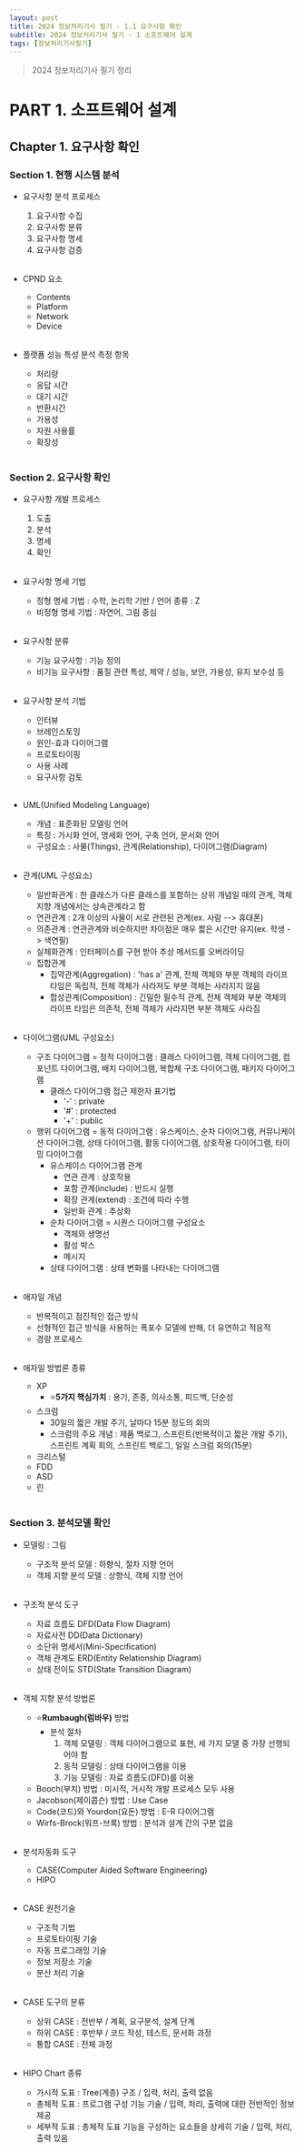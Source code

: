 ```yaml
---
layout: post
title: 2024 정보처리기사 필기 - 1.1 요구사항 확인
subtitle: 2024 정보처리기사 필기 - 1 소프트웨어 설계
tags: [정보처리기사필기]
---
```

> 2024 정보처리기사 필기 정리

# PART 1. 소프트웨어 설계
## Chapter 1. 요구사항 확인
### Section 1. 현행 시스템 분석

- 요구사항 분석 프로세스
  1. 요구사항 수집
  2. 요구사항 분류
  3. 요구사항 명세
  4. 요구사항 검증  
<br/><br/>

- CPND 요소
  - Contents
  - Platform
  - Network
  - Device
<br/><br/>

- 플랫폼 성능 특성 분석 측정 항목
  - 처리량
  - 응답 시간
  - 대기 시간
  - 반환시간
  - 가용성
  - 자원 사용률
  - 확장성
<br/><br/>

### Section 2. 요구사항 확인

- 요구사항 개발 프로세스
  1. 도출
  2. 분석
  3. 명세
  4. 확인  
<br/><br/>

- 요구사항 명세 기법
  - 정형 명세 기법 : 수학, 논리학 기반 / 언어 종류 : Z
  - 비정형 명세 기법 : 자연어, 그림 중심
<br/><br/>

- 요구사항 분류
  - 기능 요구사항 : 기능 정의
  - 비기능 요구사항 : 품질 관련 특성, 제약 / 성능, 보안, 가용성, 유지 보수성 등
<br/><br/>

- 요구사항 분석 기법
  - 인터뷰
  - 브레인스토밍
  - 원인-효과 다이어그램
  - 프로토타이핑
  - 사용 사례
  - 요구사항 검토
<br/><br/>

- UML(Unified Modeling Language)
  - 개념 : 표준화된 모델링 언어
  - 특징 : 가시화 언어, 명세화 언어, 구축 언어, 문서화 언어
  - 구성요소 : 사물(Things), 관계(Relationship), 다이어그램(Diagram)
<br/><br/>

- 관계(UML 구성요소)
  - 일반화관계 : 한 클래스가 다른 클래스를 포함하는 상위 개념일 때의 관계, 객체지향 개념에서는 상속관계라고 함
  - 연관관계 : 2개 이상의 사물이 서로 관련된 관계(ex. 사람 --> 휴대폰)
  - 의존관계 : 연관관계와 비슷하지만 차이점은 매우 짧은 시간만 유지(ex. 학생 -> 색연필)
  - 실체화관계 : 인터페이스를 구현 받아 추상 메서드를 오버라이딩
  - 집합관계
    - 집약관계(Aggregation) : 'has a' 관계, 전체 객체와 부분 객체의 라이프 타임은 독립적, 전체 객체가 사라져도 부분 객체는 사라지지 않음
    - 합성관계(Composition) : 긴밀한 필수적 관계, 전체 객체와 부분 객체의 라이프 타임은 의존적, 전체 객체가 사라지면 부분 객체도 사라짐
<br/><br/>

- 다이어그램(UML 구성요소)
  - 구조 다이어그램 = 정적 다이어그램 : 클래스 다이어그램, 객체 다이어그램, 컴포넌트 다이어그램, 배치 다이어그램, 복합체 구조 다이어그램, 패키지 다이어그램
    - 클래스 다이어그램 접근 제한자 표기법
      - '-' : private
      - '#' : protected
      - '+' : public 
  - 행위 다이어그램 = 동적 다이어그램 : 유스케이스, 순차 다이어그램, 커뮤니케이션 다이어그램, 상태 다이어그램, 활동 다이어그램, 상호작용 다이어그램, 타이밍 다이어그램
    - 유스케이스 다이어그램 관계
      - 연관 관계 : 상호작용
      - 포함 관계(include) : 반드시 실행
      - 확장 관계(extend) : 조건에 따라 수행
      - 일반화 관계 : 추상화
    - 순차 다이어그램 = 시퀀스 다이어그램 구성요소
      - 객체와 생명선
      - 활성 박스
      - 메시지
    - 상태 다이어그램 : 상태 변화를 나타내는 다이어그램
<br/><br/>

- 애자일 개념
  - 반복적이고 점진적인 접근 방식
  - 선형적인 접근 방식을 사용하는 폭포수 모델에 반해, 더 유연하고 적응적
  - 경량 프로세스
<br/><br/>

- 애자일 방법론 종류
  - XP
    - ⭐**5가지 핵심가치** : 용기, 존중, 의사소통, 피드백, 단순성
  - 스크럼
    - 30일의 짧은 개발 주기, 날마다 15분 정도의 회의
    - 스크럼의 주요 개념 : 제품 백로그, 스프린트(반복적이고 짧은 개발 주기), 스프린트 계획 회의, 스프린트 백로그, 일일 스크럼 회의(15분)
  - 크리스털
  - FDD
  - ASD
  - 린
<br/><br/>

### Section 3. 분석모델 확인

- 모델링 : 그림
  - 구조적 분석 모델 : 하향식, 절차 지향 언어
  - 객체 지향 분석 모델 : 상향식, 객체 지향 언어
<br/><br/>

- 구조적 분석 도구
  - 자료 흐름도 DFD(Data Flow Diagram)
  - 자료사전 DD(Data Dictionary)
  - 소단위 명세서(Mini-Specification)
  - 객체 관계도 ERD(Entity Relationship Diagram)
  - 상태 전이도 STD(State Transition Diagram)
<br/><br/>

- 객체 지향 분석 방법론
  - ⭐**Rumbaugh(럼바우)** 방법
    - 분석 절차
      1. 객체 모델링 : 객체 다이어그램으로 표현, 세 가지 모델 중 가장 선행되어야 함
      2. 동적 모델링 : 상태 다이어그램을 이용
      3. 기능 모델링 : 자료 흐름도(DFD)를 이용
  - Booch(부치) 방법 : 미시적, 거시적 개발 프로세스 모두 사용
  - Jacobson(제이콥슨) 방법 : Use Case
  - Code(코드)와 Yourdon(요돈) 방법 : E-R 다이어그램
  - Wirfs-Brock(워프-브록) 방법 : 분석과 설계 간의 구분 없음
<br/><br/>

- 분석자동화 도구
  - CASE(Computer Aided Software Engineering)
  - HIPO
<br/><br/>

- CASE 원천기술
  - 구조적 기법
  - 프로토타이핑 기술
  - 자동 프로그래밍 기술
  - 정보 저장소 기술
  - 분산 처리 기술
<br/><br/>

- CASE 도구의 분류
  - 상위 CASE : 전반부 / 계획, 요구분석, 설계 단계
  - 하위 CASE : 후반부 / 코드 작성, 테스트, 문서화 과정
  - 통합 CASE : 전체 과정
<br/><br/>

- HIPO Chart 종류
  - 가시적 도표 : Tree(계층) 구조 / 입력, 처리, 출력 없음
  - 총체적 도표 : 프로그램 구성 기능 기술 / 입력, 처리, 출력에 대한 전반적인 정보 제공
  - 세부적 도표 : 총체적 도표 기능을 구성하는 요소들을 상세히 기술 / 입력, 처리, 출력 있음
<br/><br/>
